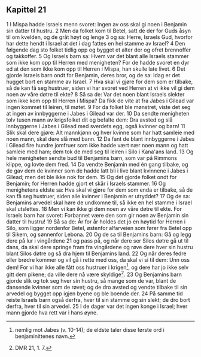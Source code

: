 ## Kapittel 21

1 I Mispa hadde Israels menn svoret: Ingen av oss skal gi noen i Benjamin sin datter til hustru.
2 Men da folket kom til Betel, satt de der for Guds åsyn til om kvelden, og de gråt høyt og lenge
3 og sa: Herre, Israels Gud, hvorfor har dette hendt i Israel at det i dag fattes en hel stamme av Israel?
4 Den følgende dag sto folket tidlig opp og bygget et alter der og ofret brennoffer og takkoffer.
5 Og Israels barn sa: Hvem var det blant alle Israels stammer som ikke kom opp til Herren med menigheten? For de hadde svoret en dyr ed at den som ikke kom opp til Herren i Mispa, han skulle late livet.
6 Det gjorde Israels barn ondt for Benjamin, deres bror, og de sa: Idag er det hugget bort en stamme av Israel.
7 Hva skal vi gjøre for dem som er tilbake, så de kan få seg hustruer, siden vi har svoret ved Herren at vi ikke vil gi dem noen av våre døtre til ekte?
8 Så sa de: Var det noen blant Israels slekter som ikke kom opp til Herren i Mispa? Da fikk de vite at fra Jabes i Gilead var ingen kommet til leiren, til møtet.
9 For da folket ble mønstret, viste det seg at ingen av innbyggerne i Jabes i Gilead var der.
10 Da sendte menigheten tolv tusen mann av krigsfolket dit og befalte dem: Dra avsted og slå innbyggerne i Jabes i Gilead med sverdets egg, også kvinner og barn!
11 Slik skal dere gjøre: Alt mannkjønn og hver kvinne som har hatt samleie med noen mann, skal dere slå med bann.
12 Da fant de blant innbyggerne i Jabes i Gilead fire hundre jomfruer som ikke hadde vært nær noen mann og hatt samleie med ham; dem tok de med seg til leiren i Silo i Kana'ans land.
13 Og hele menigheten sendte bud til Benjamins barn, som var på Rimmons klippe, og lovte dem fred.
14 Da vendte Benjamin med én gang tilbake, og de gav dem de kvinner som de hadde latt bli i live blant kvinnene i Jabes i Gilead; men det ble ikke nok for dem.
15 Og det gjorde folket ondt for Benjamin; for Herren hadde gjort et skår i Israels stammer.
16 Og menighetens eldste sa: Hva skal vi gjøre for dem som enda er tilbake, så de kan få seg hustruer, siden alle kvinner i Benjamin er utryddet?
17 Og de sa: Benjamins arvedel skal høre de undkomne til, så ikke en hel stamme i Israel skal utslettes.
18 Men vi kan ikke gi dem noen av våre døtre til ekte. For Israels barn har svoret: Forbannet være den som gir noen av Benjamin sin datter til hustru!
19 Så sa de: År for år holdes det jo en høytid for Herren i Silo, som ligger nordenfor Betel, østenfor alfarveien som fører fra Betel opp til Sikem, og sønnenfor Lebona.
20 Og de sa til Benjamins barn: Gå og legg dere på lur i vingårdene
21 og pass på, og når dere ser Silos døtre gå ut til dans, da skal dere springe fram fra vingårdene og røve dere hver sin hustru blant Silos døtre og så dra hjem til Benjamins land.
22 Og når deres fedre eller brødre kommer og vil gå i rette med oss, da skal vi si til dem: Unn oss dem! For vi har ikke alle fått oss hustruer i krigen[^1], og dere har jo ikke selv gitt dem pikene; da ville dere nå være skyldige[^2].
23 Og Benjamins barn gjorde slik og tok seg hver sin hustru, så mange som de var, blant de dansende kvinner som de røvet; og de dro avsted og vendte tilbake til sin arvedel og bygget opp igjen byene og ble boende der.
24 På samme tid reiste Israels barn også derfra, hver til sin stamme og sin slekt; de dro bort derfra, hver til sin arvedel.
25 I de dager var det ingen konge i Israel; hver mann gjorde hva rett var i hans øyne.

[^1]:  nemlig mot Jabes (v. 10-14); de eldste taler disse første ord i benjaminittenes navn.
[^2]:  DMR 21, 1. 7.

